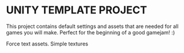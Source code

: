 UNITY TEMPLATE PROJECT
======================


This project contains default settings and assets that are needed for all games you will make.
Perfect for the beginning of a good gamejam! :)


Force text assets.
Simple textures
